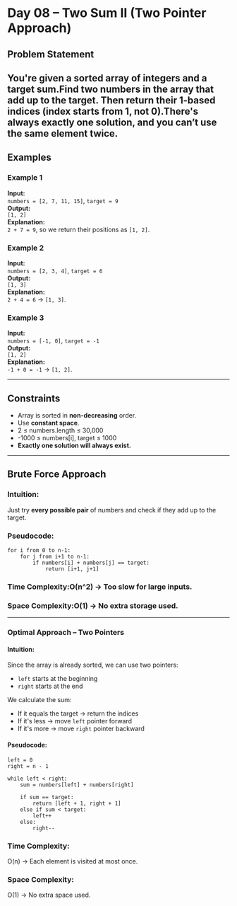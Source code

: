 # Day 08 – Two Sum II (Two Pointer Approach)

## Problem Statement

You're given a **sorted array** of integers and a target sum.Find **two numbers** in the array that **add up to the target**. Then return their **1-based indices** (index starts from 1, not 0).There's always exactly **one solution**, and you **can’t use the same element twice**.
---

## Examples

### Example 1
**Input:**  
`numbers = [2, 7, 11, 15]`, `target = 9`  
**Output:**  
`[1, 2]`  
**Explanation:**  
`2 + 7 = 9`, so we return their positions as `[1, 2]`.

### Example 2
**Input:**  
`numbers = [2, 3, 4]`, `target = 6`  
**Output:**  
`[1, 3]`  
**Explanation:**  
`2 + 4 = 6` → `[1, 3]`.

### Example 3
**Input:**  
`numbers = [-1, 0]`, `target = -1`  
**Output:**  
`[1, 2]`  
**Explanation:**  
`-1 + 0 = -1` → `[1, 2]`.

---

## Constraints
- Array is sorted in **non-decreasing** order.
- Use **constant space**.
- 2 ≤ numbers.length ≤ 30,000  
- -1000 ≤ numbers[i], target ≤ 1000  
- **Exactly one solution will always exist.**

---

## Brute Force Approach

### Intuition:
Just try **every possible pair** of numbers and check if they add up to the target.

### Pseudocode:
```text
for i from 0 to n-1:
    for j from i+1 to n-1:
        if numbers[i] + numbers[j] == target:
            return [i+1, j+1]
```

### Time Complexity:O(n^2) → Too slow for large inputs.

### Space Complexity:O(1) → No extra storage used.

---

### Optimal Approach – Two Pointers

#### Intuition:
Since the array is already sorted, we can use two pointers:

- `left` starts at the beginning  
- `right` starts at the end  

We calculate the sum:

- If it equals the target → return the indices  
- If it's less → move `left` pointer forward  
- If it's more → move `right` pointer backward  

#### Pseudocode:
```text
left = 0
right = n - 1

while left < right:
    sum = numbers[left] + numbers[right]
    
    if sum == target:
        return [left + 1, right + 1]
    else if sum < target:
        left++
    else:
        right--
```

### Time Complexity:
O(n) → Each element is visited at most once.

### Space Complexity:
O(1) → No extra space used.

